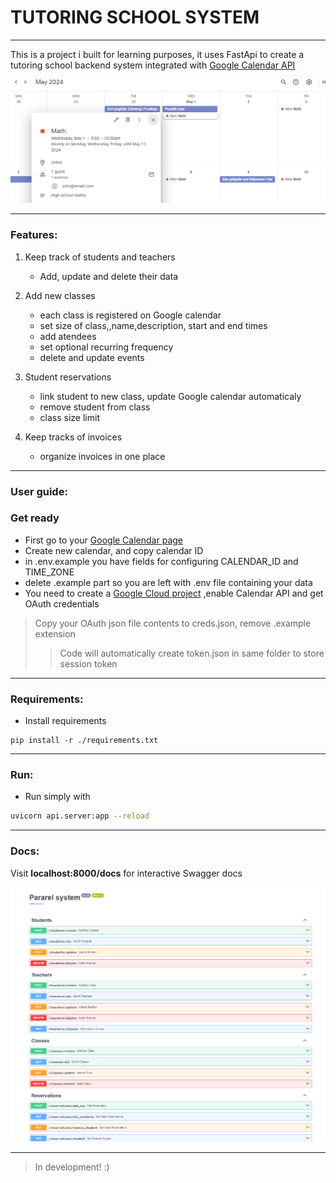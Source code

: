 # TUTORING SCHOOL SYSTEM
___

This is  a project i built for learning purposes, it uses FastApi to create a  tutoring school backend
system integrated with [Google Calendar API](https://developers.google.com/calendar/api/guides/overview) 


<img src="./github_images/calendar.PNG" width="600">

___

### Features:
1. Keep track of students and teachers
    - Add, update and delete their data


2. Add new classes
    - each class is registered on Google calendar
    - set size of class,,name,description, start and end times
    - add atendees
    - set optional recurring frequency
    - delete and update events


3. Student reservations
    - link student to new class, update Google calendar automaticaly
    - remove student from class
    - class size limit


4. Keep tracks of invoices
    - organize invoices in one place

___
### User guide:

### Get ready
- First go to your [Google Calendar page ](https://calendar.google.com/)
- Create new calendar, and copy calendar ID
- in .env.example you have fields for configuring CALENDAR_ID and TIME_ZONE
- delete .example part so you are left with .env file containing your data
- You need to create a [Google Cloud project](https://developers.google.com/calendar/api/quickstart/python) 
   ,enable Calendar API and get OAuth credentials
> Copy your OAuth json file contents to creds.json, remove .example extension
>>Code will automatically create token.json in same folder to store session token
___
### Requirements:
- Install requirements

```bsh
pip install -r ./requirements.txt
```
___

### Run:
- Run simply with 

```bash
uvicorn api.server:app --reload
```
___

### Docs:

Visit **localhost:8000/docs** for interactive Swagger docs

<img src="./github_images/naslovna.PNG" width="600">

___
> In development! :)
